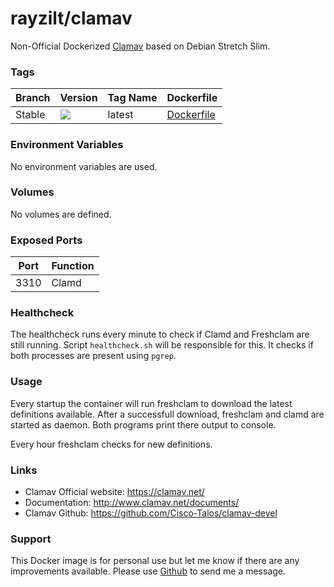 # rayzilt/clamav #

Non-Official Dockerized [Clamav](http://www.clamav.net/) based on Debian Stretch Slim.

### Tags ###
Branch  | Version  | Tag Name     | Dockerfile
------- | -------- | ------------ | ---------
Stable | [![](https://images.microbadger.com/badges/version/rayzilt/clamav.svg)](https://microbadger.com/images/rayzilt/clamav "Get your own version badge on microbadger.com")  | latest       | [Dockerfile](https://github.com/Rayzilt/Docker-Clamav/blob/master/Dockerfile)

### Environment Variables ###
No environment variables are used.

### Volumes ###
No volumes are defined.

### Exposed Ports ###
Port | Function
---- | ------------
3310 | Clamd

### Healthcheck ###
The healthcheck runs every minute to check if Clamd and Freshclam are still running.
Script `healthcheck.sh` will be responsible for this. It checks if both processes are present using `pgrep`.

### Usage ###
Every startup the container will run freshclam to download the latest definitions available.
After a successfull download, freshclam and clamd are started as daemon.
Both programs print there output to console.

Every hour freshclam checks for new definitions.
 
### Links ###
* Clamav Official website: https://clamav.net/
* Documentation: http://www.clamav.net/documents/
* Clamav Github: https://github.com/Cisco-Talos/clamav-devel

### Support ###
This Docker image is for personal use but let me know if there are any improvements available.
Please use [Github](https://github.com/Rayzilt/Docker-Clamav) to send me a message.
